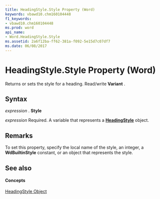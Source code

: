 ```yaml
---
title: HeadingStyle.Style Property (Word)
keywords: vbawd10.chm160104448
f1_keywords:
- vbawd10.chm160104448
ms.prod: word
api_name:
- Word.HeadingStyle.Style
ms.assetid: 2a6f12ba-ff62-381a-f092-5e15d7c07df7
ms.date: 06/08/2017
---
```



# HeadingStyle.Style Property (Word)

Returns or sets the style for a heading. Read/write  **Variant** .


## Syntax

 _expression_ . **Style**

 _expression_ Required. A variable that represents a **[HeadingStyle](Word.HeadingStyle.md)** object.


## Remarks

To set this property, specify the local name of the style, an integer, a  **WdBuiltinStyle** constant, or an object that represents the style.


## See also


#### Concepts


[HeadingStyle Object](Word.HeadingStyle.md)

